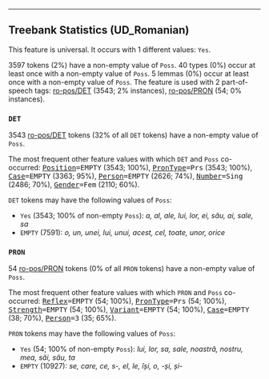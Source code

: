 

--------------------------------------------------------------------------------

## Treebank Statistics (UD_Romanian)

This feature is universal.
It occurs with 1 different values: `Yes`.

3597 tokens (2%) have a non-empty value of `Poss`.
40 types (0%) occur at least once with a non-empty value of `Poss`.
5 lemmas (0%) occur at least once with a non-empty value of `Poss`.
The feature is used with 2 part-of-speech tags: [ro-pos/DET]() (3543; 2% instances), [ro-pos/PRON]() (54; 0% instances).

### `DET`

3543 [ro-pos/DET]() tokens (32% of all `DET` tokens) have a non-empty value of `Poss`.

The most frequent other feature values with which `DET` and `Poss` co-occurred: <tt><a href="Position.html">Position</a>=EMPTY</tt> (3543; 100%), <tt><a href="PronType.html">PronType</a>=Prs</tt> (3543; 100%), <tt><a href="Case.html">Case</a>=EMPTY</tt> (3363; 95%), <tt><a href="Person.html">Person</a>=EMPTY</tt> (2626; 74%), <tt><a href="Number.html">Number</a>=Sing</tt> (2486; 70%), <tt><a href="Gender.html">Gender</a>=Fem</tt> (2110; 60%).

`DET` tokens may have the following values of `Poss`:

* `Yes` (3543; 100% of non-empty `Poss`): <em>a, al, ale, lui, lor, ei, său, ai, sale, sa</em>
* `EMPTY` (7591): <em>o, un, unei, lui, unui, acest, cel, toate, unor, orice</em>

### `PRON`

54 [ro-pos/PRON]() tokens (0% of all `PRON` tokens) have a non-empty value of `Poss`.

The most frequent other feature values with which `PRON` and `Poss` co-occurred: <tt><a href="Reflex.html">Reflex</a>=EMPTY</tt> (54; 100%), <tt><a href="PronType.html">PronType</a>=Prs</tt> (54; 100%), <tt><a href="Strength.html">Strength</a>=EMPTY</tt> (54; 100%), <tt><a href="Variant.html">Variant</a>=EMPTY</tt> (54; 100%), <tt><a href="Case.html">Case</a>=EMPTY</tt> (38; 70%), <tt><a href="Person.html">Person</a>=3</tt> (35; 65%).

`PRON` tokens may have the following values of `Poss`:

* `Yes` (54; 100% of non-empty `Poss`): <em>lui, lor, sa, sale, noastră, nostru, mea, săi, său, ta</em>
* `EMPTY` (10927): <em>se, care, ce, s-, el, le, își, o, -și, și-</em>

